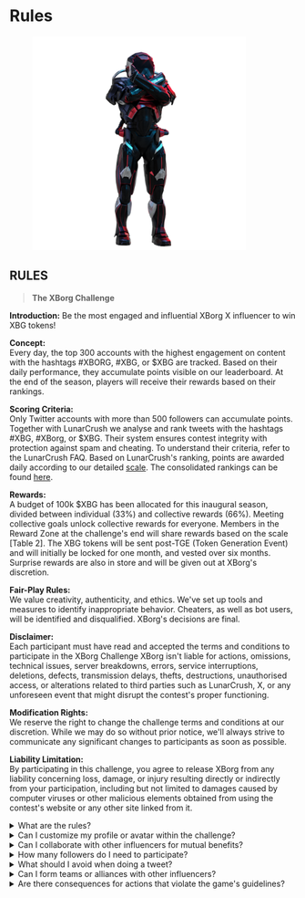 # Rules

<figure><img src="../../.gitbook/assets/Prometheus.png" alt="" width="375"><figcaption></figcaption></figure>

## **RULES**

> **The XBorg Challenge**

**Introduction:** Be the most engaged and influential XBorg X influencer to win XBG tokens!&#x20;

**Concept:** \
Every day, the top 300 accounts with the highest engagement on content with the hashtags #XBORG, #XBG, or $XBG are tracked. Based on their daily performance, they accumulate points visible on our leaderboard. At the end of the season, players will receive their rewards based on their rankings.&#x20;

**Scoring Criteria:** \
Only Twitter accounts with more than 500 followers can accumulate points. Together with LunarCrush we analyse and rank tweets with the hashtags #XBG, #XBorg, or $XBG. Their system ensures contest integrity with protection against spam and cheating. To understand their criteria, refer to the LunarCrush FAQ. Based on LunarCrush's ranking, points are awarded daily according to our detailed [scale](scoring/leaderboard.md#how-does-the-daily-ranking-work). The consolidated rankings can be found [here](https://xbg-challenge.xborg.com/).&#x20;

**Rewards:** \
A budget of 100k $XBG has been allocated for this inaugural season, divided between individual (33%) and collective rewards (66%). Meeting collective goals unlock collective rewards for everyone. Members in the Reward Zone at the challenge's end will share rewards based on the scale \[Table 2]. The XBG tokens will be sent post-TGE (Token Generation Event) and will initially be locked for one month, and vested over six months. Surprise rewards are also in store and will be given out at XBorg's discretion.&#x20;

**Fair-Play Rules:** \
We value creativity, authenticity, and ethics. We've set up tools and measures to identify inappropriate behavior. Cheaters, as well as bot users, will be identified and disqualified. XBorg's decisions are final.&#x20;

**Disclaimer:** \
Each participant must have read and accepted the terms and conditions to participate in the XBorg Challenge XBorg isn't liable for actions, omissions, technical issues, server breakdowns, errors, service interruptions, deletions, defects, transmission delays, thefts, destructions, unauthorised access, or alterations related to third parties such as LunarCrush, X, or any unforeseen event that might disrupt the contest's proper functioning.&#x20;

**Modification Rights:** \
We reserve the right to change the challenge terms and conditions at our discretion. While we may do so without prior notice, we'll always strive to communicate any significant changes to participants as soon as possible.&#x20;

**Liability Limitation:** \
By participating in this challenge, you agree to release XBorg from any liability concerning loss, damage, or injury resulting directly or indirectly from your participation, including but not limited to damages caused by computer viruses or other malicious elements obtained from using the contest's website or any other site linked from it.



<details>

<summary>What are the rules?</summary>

Please [scroll up](rules.md#rules). Please note that they are complemented by the Terms and Conditions that every participant agrees to.

</details>

<details>

<summary>Can I customize my profile or avatar within the challenge?</summary>

Customising your profile or avatar on XBorg.gg or Twitter during the game does not affect the data collected via LunarCrush. The data is linked to your Twitter handle and not your profile image.

</details>

<details>

<summary>Can I collaborate with other influencers for mutual benefits?</summary>

Absolutely, engaging in collaborations with other influencers can significantly enhance your tweet engagement and amplify the visibility of our project. As long as these collaborations adhere to the guidelines, they are encouraged.

</details>

<details>

<summary>How many followers do I need to participate?</summary>

The challenge is open to everyone, but your points will only be counted if you have a minimum of 500 Twitter followers.

</details>

<details>

<summary>What should I avoid when doing a tweet?</summary>

Several factors are taken into account to identify spam: Repeated words, irrelevant hashtags, and banned terms such as "Giveaways," "Airdrops," and "Sweepstakes." For more information, visit: [https://lunarcrush.com/faq/how-does-lunarcrush-recognize-spam](https://lunarcrush.com/faq/how-does-lunarcrush-recognize-spam)

</details>

<details>

<summary>Can I form teams or alliances with other influencers?</summary>

Absolutely, engaging in collaborations with other influencers can significantly enhance your tweet engagement and amplify the visibility of our project. As long as these collaborations adhere to the guidelines, they are encouraged.

</details>

<details>

<summary>Are there consequences for actions that violate the game's guidelines?</summary>

LunarCrush has automated systems to detect different types of misconduct. Upon detection, LunarCrush will no longer acknowledge you as an influencer, resulting in the cessation of point accumulation. If required, you may also face disqualification from the contest, thereby losing eligibility to claim rewards.

</details>
